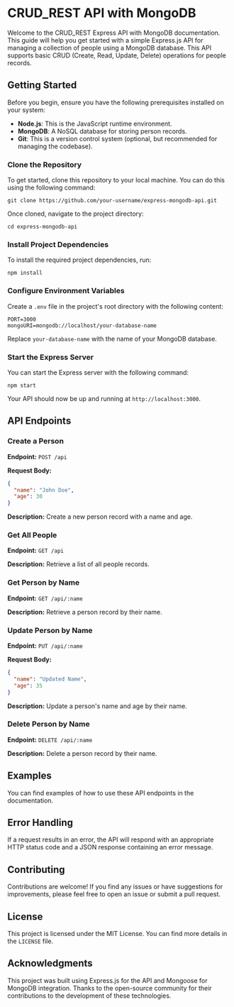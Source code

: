 # CRUD_REST API with MongoDB

Welcome to the CRUD_REST Express API with MongoDB documentation. This guide will help you get started with a simple Express.js API for managing a collection of people using a MongoDB database. This API supports basic CRUD (Create, Read, Update, Delete) operations for people records.

## Getting Started

Before you begin, ensure you have the following prerequisites installed on your system:

- **Node.js**: This is the JavaScript runtime environment.
- **MongoDB**: A NoSQL database for storing person records.
- **Git**: This is a version control system (optional, but recommended for managing the codebase).

### Clone the Repository

To get started, clone this repository to your local machine. You can do this using the following command:

```shell
git clone https://github.com/your-username/express-mongodb-api.git
```

Once cloned, navigate to the project directory:

```shell
cd express-mongodb-api
```

### Install Project Dependencies

To install the required project dependencies, run:

```shell
npm install
```

### Configure Environment Variables

Create a `.env` file in the project's root directory with the following content:

```env
PORT=3000
mongoURI=mongodb://localhost/your-database-name
```

Replace `your-database-name` with the name of your MongoDB database.

### Start the Express Server

You can start the Express server with the following command:

```shell
npm start
```

Your API should now be up and running at `http://localhost:3000`.

## API Endpoints

### Create a Person

**Endpoint:** `POST /api`

**Request Body:**

```json
{
  "name": "John Doe",
  "age": 30
}
```

**Description:** Create a new person record with a name and age.

### Get All People

**Endpoint:** `GET /api`

**Description:** Retrieve a list of all people records.

### Get Person by Name

**Endpoint:** `GET /api/:name`

**Description:** Retrieve a person record by their name.

### Update Person by Name

**Endpoint:** `PUT /api/:name`

**Request Body:**

```json
{
  "name": "Updated Name",
  "age": 35
}
```

**Description:** Update a person's name and age by their name.

### Delete Person by Name

**Endpoint:** `DELETE /api/:name`

**Description:** Delete a person record by their name.

## Examples

You can find examples of how to use these API endpoints in the documentation.

## Error Handling

If a request results in an error, the API will respond with an appropriate HTTP status code and a JSON response containing an error message.

## Contributing

Contributions are welcome! If you find any issues or have suggestions for improvements, please feel free to open an issue or submit a pull request.

## License

This project is licensed under the MIT License. You can find more details in the `LICENSE` file.

## Acknowledgments

This project was built using Express.js for the API and Mongoose for MongoDB integration. Thanks to the open-source community for their contributions to the development of these technologies.
